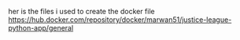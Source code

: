 her is the files i used to create the docker file 
https://hub.docker.com/repository/docker/marwan51/justice-league-python-app/general
